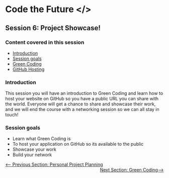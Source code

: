 # Code the Future </>

## Session 6: Project Showcase!

### Content covered in this session

- [Introduction](#Introduction)
- [Session goals](#Session-goals)
- [Green Coding](green_coding.md)
- [GitHub Hosting](hosting_on_git.md)

### Introduction

This session you will have an introduction to Green Coding and learn how to host your website on GitHub so you have a public URL you can share with the world. Everyone will get a chance to share and showcase their work, and we will end the course with a networking session so we can all stay in touch!

### Session goals

- Learn what Green Coding is
- To host your application on GitHub so its available to the public
- Showcase your work
- Build your network

<div style="width: 100%">
<a href='../session-5/project_planning.md'><-- Previous Section: Personal Project Planning</a>
<div align="right"><a href='green_coding.md'>Next Section: Green Coding--></a></div>
</div>
